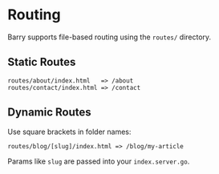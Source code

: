 # Routing

Barry supports file-based routing using the `routes/` directory.

## Static Routes

```
routes/about/index.html   => /about
routes/contact/index.html => /contact
```

## Dynamic Routes

Use square brackets in folder names:

```
routes/blog/[slug]/index.html => /blog/my-article
```

Params like `slug` are passed into your `index.server.go`.
